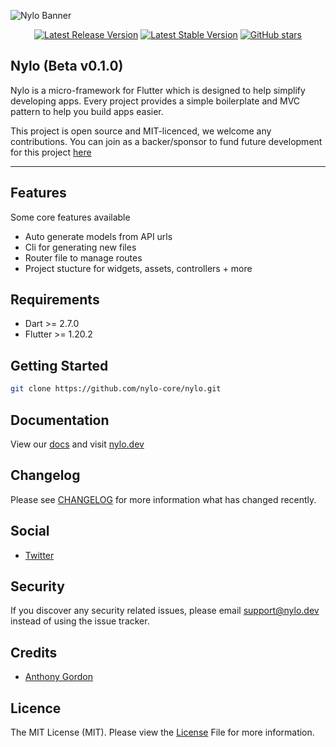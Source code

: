 ![Nylo Banner](https://woosignal.com/images/nylo.png)

<p align="center">
  <a href="/"><img src="https://img.shields.io/github/v/release/woosignal/flutter-woocommerce-app?style=plastic" alt="Latest Release Version"></a>
  <a href="/"><img src="https://img.shields.io/github/license/woosignal/flutter-woocommerce-app?style=plastic" alt="Latest Stable Version"></a>
  <a href="/"><img alt="GitHub stars" src="https://img.shields.io/github/stars/woosignal/flutter-woocommerce-app?style=plastic"></a>
</p>

## Nylo (Beta v0.1.0)

Nylo is a micro-framework for Flutter which is designed to help simplify developing apps. Every project provides a simple boilerplate and MVC pattern to help you build apps easier. 

This project is open source and MIT-licenced, we welcome any contributions. You can join as a backer/sponsor to fund future development for this project [here](https://nylo.dev)

---

## Features
Some core features available 
* Auto generate models from API urls
* Cli for generating new files 
* Router file to manage routes 
* Project stucture for widgets, assets, controllers + more

## Requirements
* Dart >= 2.7.0
* Flutter >= 1.20.2

## Getting Started

``` bash
git clone https://github.com/nylo-core/nylo.git
```

## Documentation
View our [docs](https://nylo.dev/docs) and visit [nylo.dev](https://nylo.dev)

## Changelog
Please see [CHANGELOG](https://woosignal.com) for more information what has changed recently.

## Social
* [Twitter](https://twitter.com/nylo_dev)

## Security
If you discover any security related issues, please email support@nylo.dev instead of using the issue tracker.

## Credits
* [Anthony Gordon](https://github.com/agordn52)

## Licence

The MIT License (MIT). Please view the [License](https://github.com/nylo-core/nylo/blob/master/licence) File for more information.
